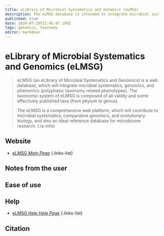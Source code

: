 ```yaml
---
title: eLibrary of Microbial Systematics and Genomics (eLMSG)
description: The eLMSG database is intended to integrate microbial systematics, genomics and phenomics (polyphasic taxonomy related phenotypes).
published: true
date: 2020-07-29T21:45:47.199Z
tags: genomics, taxonomy
editor: markdown
---
```


# eLibrary of Microbial Systematics and Genomics (eLMSG)

> eLMSG (an eLibrary of Microbial Systematics and Genomics) is a web database, which will integrate microbial systematics, genomics, and phenomics (polyphasic taxonomy related phenotypes). The taxonomic system of eLMSG is composed of all validly and some effectively published taxa (from phylum to genus). 
>
> The eLMSG is a comprehensive web platform, which will contribute to microbial systematics, comparative genomics, and evolutionary biology, and also an ideal reference database for microbiome research.
{.is-info}

 

## Website 

- [eLMSG *Main Page*](https://www.biosino.org/elmsg/index)
 {.links-list}


## Notes from the user
 
 
## Ease of use

## Help

- [eLMSG Help *Help Page*](https://www.biosino.org/elmsg/help)
{.links-list}


## Citation
